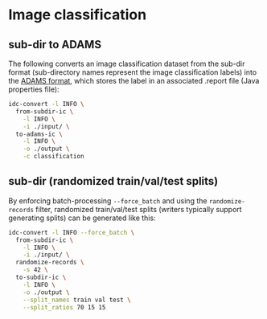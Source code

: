 # Image classification

## sub-dir to ADAMS

The following converts an image classification dataset from the sub-dir format
(sub-directory names represent the image classification labels) into the 
[ADAMS format](https://github.com/waikato-datamining/image-dataset-converter/blob/main/formats/adams.md), 
which stores the label in an associated .report file (Java properties file):

```bash
idc-convert -l INFO \
  from-subdir-ic \
    -l INFO \
    -i ./input/ \
  to-adams-ic \
    -l INFO \
    -o ./output \
    -c classification
```


## sub-dir (randomized train/val/test splits)

By enforcing batch-processing `--force_batch` and using the 
`randomize-records` filter, randomized train/val/test splits
(writers typically support generating splits) can be generated 
like this:

```bash
idc-convert -l INFO --force_batch \
  from-subdir-ic \
    -l INFO \
    -i ./input/ \
  randomize-records \
    -s 42 \
  to-subdir-ic \
    -l INFO \
    -o ./output \
    --split_names train val test \
    --split_ratios 70 15 15
```
